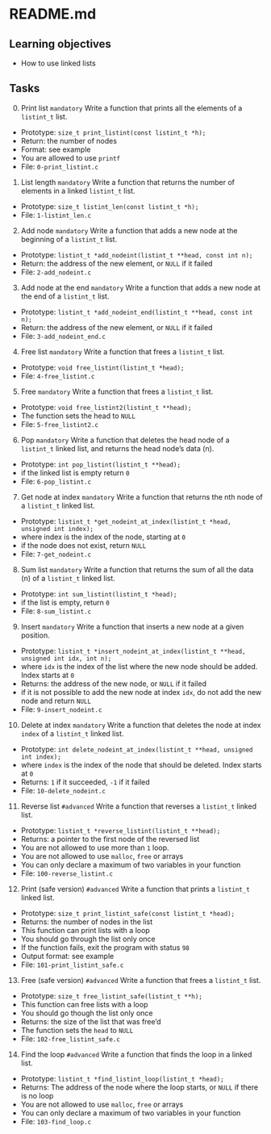 # README.md

## Learning objectives
* How to use linked lists

## Tasks
0. Print list `mandatory`
  Write a function that prints all the elements of a `listint_t` list.

* Prototype: `size_t print_listint(const listint_t *h);`
* Return: the number of nodes
* Format: see example
* You are allowed to use `printf`
* File: `0-print_listint.c`

1. List length `mandatory`
  Write a function that returns the number of elements in a linked `listint_t` list.

* Prototype: `size_t listint_len(const listint_t *h);`
* File: `1-listint_len.c`

2. Add node `mandatory`
  Write a function that adds a new node at the beginning of a `listint_t` list.

* Prototype: `listint_t *add_nodeint(listint_t **head, const int n);`
* Return: the address of the new element, or `NULL` if it failed
* File: `2-add_nodeint.c`

3. Add node at the end `mandatory`
  Write a function that adds a new node at the end of a `listint_t` list.

* Prototype: `listint_t *add_nodeint_end(listint_t **head, const int n);`
* Return: the address of the new element, or `NULL` if it failed
* File: `3-add_nodeint_end.c`

4. Free list `mandatory`
  Write a function that frees a `listint_t` list.

* Prototype: `void free_listint(listint_t *head);`
* File: `4-free_listint.c`

5. Free `mandatory`
  Write a function that frees a `listint_t` list.

* Prototype: `void free_listint2(listint_t **head);`
* The function sets the head to `NULL`
* File: `5-free_listint2.c`

6. Pop `mandatory`
  Write a function that deletes the head node of a `listint_t` linked list, and returns the head node’s data (n).

* Prototype: `int pop_listint(listint_t **head);`
* if the linked list is empty return `0`
* File: `6-pop_listint.c`

7. Get node at index `mandatory`
  Write a function that returns the nth node of a `listint_t` linked list.

* Prototype: `listint_t *get_nodeint_at_index(listint_t *head, unsigned int index);`
* where index is the index of the node, starting at `0`
* if the node does not exist, return `NULL`
* File: `7-get_nodeint.c`

8. Sum list `mandatory`
  Write a function that returns the sum of all the data (n) of a `listint_t` linked list.

* Prototype: `int sum_listint(listint_t *head);`
* if the list is empty, return `0`
* File: `8-sum_listint.c`

9. Insert `mandatory`
  Write a function that inserts a new node at a given position.

* Prototype: `listint_t *insert_nodeint_at_index(listint_t **head, unsigned int idx, int n);`
* where `idx` is the index of the list where the new node should be added. Index starts at `0`
* Returns: the address of the new node, or `NULL` if it failed
* if it is not possible to add the new node at index `idx`, do not add the new node and return `NULL`
* File: `9-insert_nodeint.c`

10. Delete at index `mandatory`
  Write a function that deletes the node at index `index` of a `listint_t` linked list.

* Prototype: `int delete_nodeint_at_index(listint_t **head, unsigned int index);`
* where `index` is the index of the node that should be deleted. Index starts at `0`
* Returns: `1` if it succeeded, `-1` if it failed
* File: `10-delete_nodeint.c`

11. Reverse list `#advanced`
  Write a function that reverses a `listint_t` linked list.

* Prototype: `listint_t *reverse_listint(listint_t **head);`
* Returns: a pointer to the first node of the reversed list
* You are not allowed to use more than `1` loop.
* You are not allowed to use `malloc`, `free` or arrays
* You can only declare a maximum of two variables in your function
* File: `100-reverse_listint.c`

12. Print (safe version) `#advanced`
Write a function that prints a `listint_t` linked list.

* Prototype: `size_t print_listint_safe(const listint_t *head);`
* Returns: the number of nodes in the list
* This function can print lists with a loop
* You should go through the list only once
* If the function fails, exit the program with status `98`
* Output format: see example
* File: `101-print_listint_safe.c`

13. Free (safe version) `#advanced`
Write a function that frees a `listint_t` list.

* Prototype: `size_t free_listint_safe(listint_t **h);`
* This function can free lists with a loop
* You should go though the list only once
* Returns: the size of the list that was free’d
* The function sets the `head` to `NULL`
* File: `102-free_listint_safe.c`

14. Find the loop `#advanced`
Write a function that finds the loop in a linked list.

* Prototype: `listint_t *find_listint_loop(listint_t *head);`
* Returns: The address of the node where the loop starts, or `NULL` if there is no loop
* You are not allowed to use `malloc`, `free` or arrays
* You can only declare a maximum of two variables in your function
* File: `103-find_loop.c`
